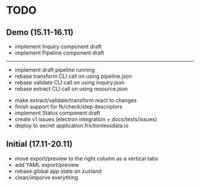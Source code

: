 # TODO

## Demo (15.11-16.11)

+ implement Inquiry component draft
+ implement Pipeline component draft
---
+ implement draft pipeline running
+ rebase transform CLI call on using pipeline.json
+ rebase validate CLI call on using inquiry.json
+ rebase extract CLI call on using resource.json
- make extract/validate/transform react to changes
- finish support for fk/check/step descriptors
- implement Status component draft
- create v1 issues (electron integration + docs/tests/issues)
- deploy to secret application.frictionlessdata.io

## Initial (17.11-20.11)

- move export/preview to the right column as a vertical tabs
- add YAML export/preview
- rebase global app state on zustand
- clean/imporve everything
